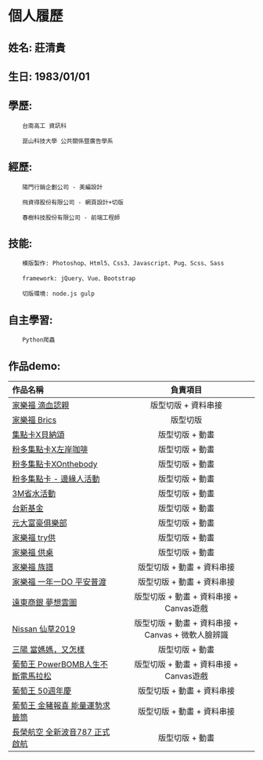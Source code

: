 ﻿# 個人履歷

## 姓名: 莊清貴

## 生日: 1983/01/01

## 學歷: 
		台南高工 資訊科

		崑山科技大學 公共關係暨廣告學系
		 
## 經歷: 
		陽門行銷企劃公司 - 美編設計

		飛資得股份有限公司 - 網頁設計+切版

		春樹科技股份有限公司 - 前端工程師

## 技能:
		模版製作: Photoshop、Html5、Css3、Javascript、Pug、Scss、Sass

		framework: jQuery、Vue、Bootstrap

		切版環境: node.js gulp

## 自主學習:
		Python爬蟲
		
## 作品demo: 
| 作品名稱             | 負責項目            |
| :------------------- |:-------------------:|
| [家樂福 滴血認親][1] | 版型切版 + 資料串接 | 
| [家樂福 Brics][2]    | 版型切版            |
| [集點卡X貝納頌][3]   | 版型切版 + 動畫     |
| [粉多集點卡X左岸咖啡][4] | 版型切版 + 動畫     |
| [粉多集點卡XOnthebody][5] | 版型切版 + 動畫     |
| [粉多集點卡 - 邊緣人活動][6] | 版型切版 + 動畫     |
| [3M省水活動][7] | 版型切版 + 動畫     |
| [台新基金][8] | 版型切版 + 動畫     |
| [元大富豪俱樂部][9] | 版型切版 + 動畫     |
| [家樂福 try供][10] | 版型切版 + 動畫     |
| [家樂福 供桌][11] | 版型切版 + 動畫     |
| [家樂福 族譜][12] | 版型切版 + 動畫 + 資料串接     |
| [家樂福 一年一DO 平安普渡][13] | 版型切版 + 動畫 + 資料串接     |
| [遠東商銀 夢想雲圖][14] | 版型切版 + 動畫 + 資料串接 + Canvas遊戲     |
| [Nissan 仙草2019][15] | 版型切版 + 動畫 + 資料串接 + Canvas + 微軟人臉辨識     |
| [三陽 當媽媽，又怎樣][16] | 版型切版 + 動畫     |
| [葡萄王 PowerBOMB人生不斷電馬拉松][17] | 版型切版 + 動畫 + 資料串接 + Canvas遊戲     |
| [葡萄王 50週年慶][18] | 版型切版 + 動畫 + 資料串接     |
| [葡萄王 金豬報喜 能量運勢求籤筒][19] | 版型切版 + 動畫 + 資料串接     |
| [長榮航空 全新波音787 正式啟航][20] | 版型切版 + 動畫     |


[1]: https://akueijan.github.io/Collections/carrefourBlood/dist/index.html
[2]: https://akueijan.github.io/Collections/carrefourBrics-2/dist/index.html
[3]: http://o2o.friendo.com.tw/bernachon?utm_source=friendo&utm_medium=bernachon_brands_280x380&utm_campaign=bernachon
[4]: https://akueijan.github.io/Collections/friendoLecafe/dist/index.html
[5]: https://akueijan.github.io/Collections/friendoOnthebody/dist/index.html
[6]: http://o2o.friendo.com.tw/loner?utm_source=friendo&utm_medium=loner_brands_280x380&utm_campaign=loner
[7]: http://site.friendo.com.tw/savewater
[8]: http://site.friendo.com.tw/Taishin_fund?utm_source=friendo&utm_campaign=brand_banner
[9]: http://www.yuantafutures.com.tw/2017forex2/index.aspx?utm_source=friendo&utm_medium=brand_banner
[10]: https://showcase.friendo.com.tw/carrefour2018events/
[11]: https://showcase.friendo.com.tw/carrefourTrygon/
[12]: https://showcase.friendo.com.tw/carrefourFamilytree/
[13]: https://showcase.friendo.com.tw/carrefour-TPP/
[14]: https://showcase.friendo.com.tw/feib2019/
[15]: https://showcase.friendo.com.tw/2019nissanSentra
[16]: https://showcase.friendo.com.tw/sanlux
[17]: https://showcase.friendo.com.tw/2019pbmarathon
[18]: https://showcase.friendo.com.tw/Grapeking50th
[19]: https://campaign.friendo.com.tw/comebest2019luckydraw/index.html
[20]: https://b787.evaair.com/zh_tw/index.html
